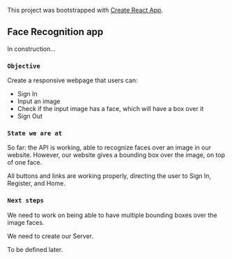 This project was bootstrapped with [Create React App](https://github.com/facebook/create-react-app).

## Face Recognition app

In construction... 

### `Objective`

Create a responsive webpage that users can: 

- Sign In 
- Input an image 
- Check if the input image has a face, which will have a box over it
- Sign Out

### `State we are at`

So far: the API is working, able to recognize faces over an image in our website. 
However, our website gives a bounding box over the image, on top of one face. 

All buttons and links are working properly, directing the user to Sign In, Register, and Home.

### `Next steps`

We need to work on being able to have multiple bounding boxes over the image faces.

We need to create our Server.

To be defined later.

